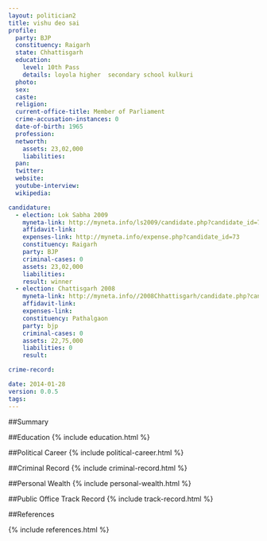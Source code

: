 ```yaml
---
layout: politician2
title: vishu deo sai
profile: 
  party: BJP
  constituency: Raigarh
  state: Chhattisgarh
  education: 
    level: 10th Pass
    details: loyola higher  secondary school kulkuri
  photo: 
  sex: 
  caste: 
  religion: 
  current-office-title: Member of Parliament
  crime-accusation-instances: 0
  date-of-birth: 1965
  profession: 
  networth: 
    assets: 23,02,000
    liabilities: 
  pan: 
  twitter: 
  website: 
  youtube-interview: 
  wikipedia: 

candidature: 
  - election: Lok Sabha 2009
    myneta-link: http://myneta.info/ls2009/candidate.php?candidate_id=73
    affidavit-link: 
    expenses-link: http://myneta.info/expense.php?candidate_id=73
    constituency: Raigarh 
    party: BJP
    criminal-cases: 0
    assets: 23,02,000
    liabilities: 
    result: winner 
  - election: Chattisgarh 2008
    myneta-link: http://myneta.info//2008Chhattisgarh/candidate.php?candidate_id=162
    affidavit-link: 
    expenses-link: 
    constituency: Pathalgaon 
    party: bjp
    criminal-cases: 0
    assets: 22,75,000
    liabilities: 0
    result:  

crime-record: 

date: 2014-01-28
version: 0.0.5
tags: 
---
```

##Summary


##Education
{% include education.html %}


##Political Career
{% include political-career.html %}


##Criminal Record
{% include criminal-record.html %}


##Personal Wealth
{% include personal-wealth.html %}


##Public Office Track Record
{% include track-record.html %}


##References


{% include references.html %}